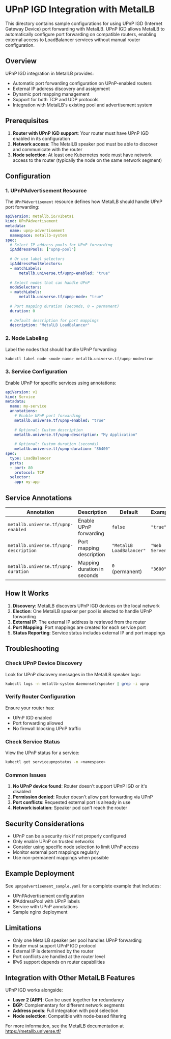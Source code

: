 # UPnP IGD Integration with MetalLB

This directory contains sample configurations for using UPnP IGD (Internet Gateway Device) port forwarding with MetalLB. UPnP IGD allows MetalLB to automatically configure port forwarding on compatible routers, enabling external access to LoadBalancer services without manual router configuration.

## Overview

UPnP IGD integration in MetalLB provides:

- Automatic port forwarding configuration on UPnP-enabled routers
- External IP address discovery and assignment
- Dynamic port mapping management
- Support for both TCP and UDP protocols
- Integration with MetalLB's existing pool and advertisement system

## Prerequisites

1. **Router with UPnP IGD support**: Your router must have UPnP IGD enabled in its configuration
2. **Network access**: The MetalLB speaker pod must be able to discover and communicate with the router
3. **Node selection**: At least one Kubernetes node must have network access to the router (typically the node on the same network segment)

## Configuration

### 1. UPnPAdvertisement Resource

The `UPnPAdvertisement` resource defines how MetalLB should handle UPnP port forwarding:

```yaml
apiVersion: metallb.io/v1beta1
kind: UPnPAdvertisement
metadata:
  name: upnp-advertisement
  namespace: metallb-system
spec:
  # Select IP address pools for UPnP forwarding
  ipAddressPools: ["upnp-pool"]
  
  # Or use label selectors
  ipAddressPoolSelectors:
  - matchLabels:
      metallb.universe.tf/upnp-enabled: "true"
  
  # Select nodes that can handle UPnP
  nodeSelectors:
  - matchLabels:
      metallb.universe.tf/upnp-node: "true"
  
  # Port mapping duration (seconds, 0 = permanent)
  duration: 0
  
  # Default description for port mappings
  description: "MetalLB LoadBalancer"
```

### 2. Node Labeling

Label the nodes that should handle UPnP forwarding:

```bash
kubectl label node <node-name> metallb.universe.tf/upnp-node=true
```

### 3. Service Configuration

Enable UPnP for specific services using annotations:

```yaml
apiVersion: v1
kind: Service
metadata:
  name: my-service
  annotations:
    # Enable UPnP port forwarding
    metallb.universe.tf/upnp-enabled: "true"
    
    # Optional: Custom description
    metallb.universe.tf/upnp-description: "My Application"
    
    # Optional: Custom duration (seconds)
    metallb.universe.tf/upnp-duration: "86400"
spec:
  type: LoadBalancer
  ports:
  - port: 80
    protocol: TCP
  selector:
    app: my-app
```

## Service Annotations

| Annotation | Description | Default | Example |
|------------|-------------|---------|---------|
| `metallb.universe.tf/upnp-enabled` | Enable UPnP forwarding | `false` | `"true"` |
| `metallb.universe.tf/upnp-description` | Port mapping description | `"MetalLB LoadBalancer"` | `"Web Server"` |
| `metallb.universe.tf/upnp-duration` | Mapping duration in seconds | `0` (permanent) | `"3600"` |

## How It Works

1. **Discovery**: MetalLB discovers UPnP IGD devices on the local network
2. **Election**: One MetalLB speaker per pool is elected to handle UPnP forwarding
3. **External IP**: The external IP address is retrieved from the router
4. **Port Mapping**: Port mappings are created for each service port
5. **Status Reporting**: Service status includes external IP and port mappings

## Troubleshooting

### Check UPnP Device Discovery

Look for UPnP discovery messages in the MetalLB speaker logs:

```bash
kubectl logs -n metallb-system daemonset/speaker | grep -i upnp
```

### Verify Router Configuration

Ensure your router has:
- UPnP IGD enabled
- Port forwarding allowed
- No firewall blocking UPnP traffic

### Check Service Status

View the UPnP status for a service:

```bash
kubectl get serviceupnpstatus -n <namespace>
```

### Common Issues

1. **No UPnP device found**: Router doesn't support UPnP IGD or it's disabled
2. **Permission denied**: Router doesn't allow port forwarding via UPnP
3. **Port conflicts**: Requested external port is already in use
4. **Network isolation**: Speaker pod can't reach the router

## Security Considerations

- UPnP can be a security risk if not properly configured
- Only enable UPnP on trusted networks
- Consider using specific node selection to limit UPnP access
- Monitor external port mappings regularly
- Use non-permanent mappings when possible

## Example Deployment

See `upnpadvertisement_sample.yaml` for a complete example that includes:
- UPnPAdvertisement configuration
- IPAddressPool with UPnP labels
- Service with UPnP annotations
- Sample nginx deployment

## Limitations

- Only one MetalLB speaker per pool handles UPnP forwarding
- Router must support UPnP IGD protocol
- External IP is determined by the router
- Port conflicts are handled at the router level
- IPv6 support depends on router capabilities

## Integration with Other MetalLB Features

UPnP IGD works alongside:
- **Layer 2 (ARP)**: Can be used together for redundancy
- **BGP**: Complementary for different network segments  
- **Address pools**: Full integration with pool selection
- **Node selection**: Compatible with node-based filtering

For more information, see the MetalLB documentation at https://metallb.universe.tf/